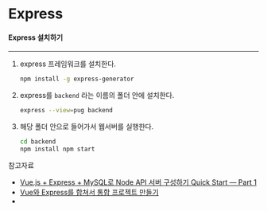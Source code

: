 # Express

#### Express 설치하기

---

1. express 프레임워크를 설치한다.

   ```bash
   npm install -g express-generator
   ```

2. express를 `backend` 라는 이름의 폴더 안에 설치한다.

   ```bash
   express --view=pug backend
   ```

3. 해당 폴더 안으로 들어가서 웹서버를 실행한다.

   ```bash
   cd backend
   npm install npm start
   ```

   

참고자료

-  [Vue.js + Express + MySQL로 Node API 서버 구성하기 Quick Start — Part 1]("https://medium.com/hivelab-dev/vue-express-mysql-part1-98f68408d444")
- [Vue와 Express를 합쳐서 통합 프로젝트 만들기]("https://www.hanumoka.net/2018/11/13/vue-20181113-vue-how-to-make-vue-express-project/")
- 